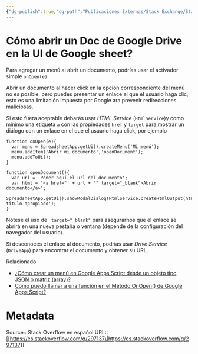 ```yaml
---
{"dg-publish":true,"dg-path":"Publicaciones Externas/Stack Exchange/Stack Overflow en español/es.stackoverflow.com-297137.md","permalink":"/publicaciones-externas/stack-exchange/stack-overflow-en-espanol/es-stackoverflow-com-297137/","title":"Cómo abrir un Doc de Google Drive en la UI de Google sheet?","hide":true,"noteIcon":"\"0\"","created":"2024-04-03T12:49:10.760-06:00","updated":"2024-04-05T16:43:56.145-06:00"}
---
```


# Cómo abrir un Doc de Google Drive en la UI de Google sheet?

Para agregar un menú al abrir un documento, podrías usar el activador simple `onOpen(e)`. 

Abrir un documento al hacer click en la opción correspondiente del menú no es posible, pero puedes presentar un enlace al que el usuario haga clic, esto es una limitación impuesta por Google ara prevenir redirecciones maliciosas.

Si esto fuera aceptable debarás usar *HTML Service* (`HtmlService`)y como mínimo una etiqueta `a` con las propiedades `href` y `target` para mostrar un diálogo con un enlace en el que el usuario haga click, por ejemplo

    function onOpen(e){
      var menu = SpreadsheetApp.getUi().createMenu('Mi menú');
      menu.addItem('Abrir mi documento','openDocument');
      menu.addToUi();
    }
    
    function openDocument(){
      var url = 'Poner aquí el url del documento';
      var html = '<a href="' + url + '" target="_blank">Abrir documento</a>';
      SpreadsheetApp.getUi().showModalDialog(HtmlService.createHtmlOutput(html,'Un título apropiado');
    }

Nótese el uso de ` target="_blank"` para asegurarnos que el enlace se abrirá en una nueva pestaña o ventana (depende de la configuración del navegador del usuario).

Si desconoces el enlace al documento, podrías usar *Drive Service* (`DriveApp`) para encontrar el documento y obtener su URL.

Relacionado 

- [¿Cómo crear un menú en Google Apps Script desde un objeto tipo JSON o matriz (array)?](https://es.stackoverflow.com/q/99975/65)
- [Como puedo llamar a una función en el Método OnOpen() de Google Apps Script?](https://es.stackoverflow.com/q/245352/65)

# Metadata
Source:: Stack Overflow en español
URL:: [[https://es.stackoverflow.com/q/297137\|https://es.stackoverflow.com/q/297137]]

